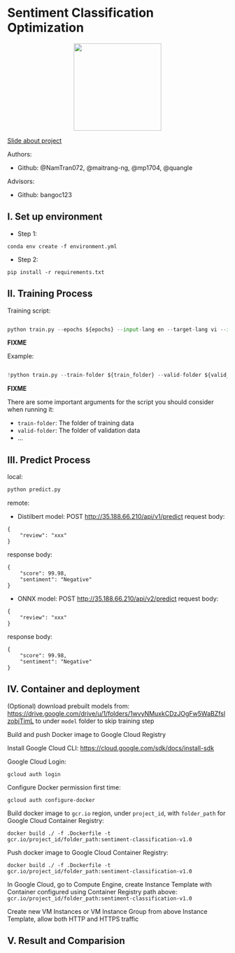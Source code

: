 # Sentiment Classification Optimization

<p align="center">
    <img src='https://storage.googleapis.com/protonx-cloud-storage/transformer/protonx-transf.png' width=200 class="center">
</p>

[Slide about project](https://docs.google.com/presentation/d/1YldvqbBbMXc0gdUIo71sTJtB87oGZTGr5eUhd1dvY1E/edit)


Authors:
- Github: @NamTran072, @maitrang-ng, @mp1704, @quangle

Advisors:
- Github: bangoc123

## I.  Set up environment
- Step 1:

```
conda env create -f environment.yml
```

- Step 2:
```
pip install -r requirements.txt
```

## II. Training Process

Training script:


```python

python train.py --epochs ${epochs} --input-lang en --target-lang vi --input-path ${path_to_en_text_file} --target-path ${path_to_vi_text_file}

```
**FIXME**

Example:

```python

!python train.py --train-folder ${train_folder} --valid-folder ${valid_folder} --num-classes 2 --patch-size 5 --image-size 150 --lr 0.0001 --epochs 200 --num-heads 12 

``` 
**FIXME**

There are some important arguments for the script you should consider when running it:

- `train-folder`: The folder of training data
- `valid-folder`: The folder of validation data
- ...

## III. Predict Process

local:
```bash
python predict.py
```

remote:

* Distilbert model:
POST http://35.188.66.210/api/v1/predict
request body:
```
{
    "review": "xxx"
}
```

response body:
```
{
    "score": 99.98,
    "sentiment": "Negative"
}
```

* ONNX model:
POST http://35.188.66.210/api/v2/predict
request body:
```
{
    "review": "xxx"
}
```

response body:
```
{
    "score": 99.98,
    "sentiment": "Negative"
}
```

## IV. Container and deployment
(Optional) download prebuilt models from: https://drive.google.com/drive/u/1/folders/1wvyNMuxkCDzJOgFw5WaBZfslzobjTimL to under `model` folder to skip training step

Build and push Docker image to Google Cloud Registry

Install Google Cloud CLI:
https://cloud.google.com/sdk/docs/install-sdk

Google Cloud Login:
```
gcloud auth login
```

Configure Docker permission first time:
```
gcloud auth configure-docker
```

Build docker image to `gcr.io` region, under `project_id`, with `folder_path` for Google Cloud Container Registry:
```
docker build ./ -f .Dockerfile -t gcr.io/project_id/folder_path:sentiment-classification-v1.0
```

Push docker image to Google Cloud Container Registry:
```
docker build ./ -f .Dockerfile -t gcr.io/project_id/folder_path:sentiment-classification-v1.0
```

In Google Cloud, go to Compute Engine, create Instance Template with Container configured using Container Registry path above: `gcr.io/project_id/folder_path:sentiment-classification-v1.0`

Create new VM Instances or VM Instance Group from above Instance Template, allow both HTTP and HTTPS traffic

## V. Result and Comparision




